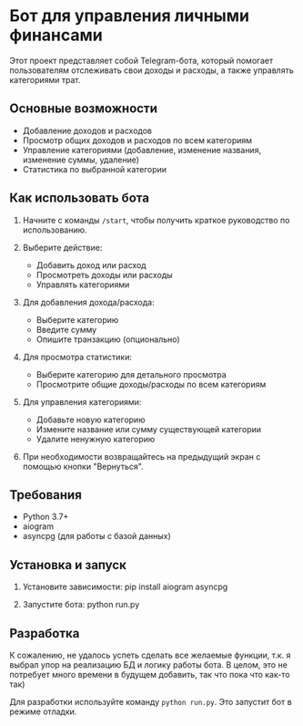 # Бот для управления личными финансами

Этот проект представляет собой Telegram-бота, который помогает пользователям отслеживать свои доходы и расходы, а также управлять категориями трат.

## Основные возможности

- Добавление доходов и расходов
- Просмотр общих доходов и расходов по всем категориям
- Управление категориями (добавление, изменение названия, изменение суммы, удаление)
- Статистика по выбранной категории

## Как использовать бота

1. Начните с команды `/start`, чтобы получить краткое руководство по использованию.

2. Выберите действие:
   - Добавить доход или расход
   - Просмотреть доходы или расходы
   - Управлять категориями

3. Для добавления дохода/расхода:
   - Выберите категорию
   - Введите сумму
   - Опишите транзакцию (опционально)

4. Для просмотра статистики:
   - Выберите категорию для детального просмотра
   - Просмотрите общие доходы/расходы по всем категориям

5. Для управления категориями:
   - Добавьте новую категорию
   - Измените название или сумму существующей категории
   - Удалите ненужную категорию

6. При необходимости возвращайтесь на предыдущий экран с помощью кнопки "Вернуться".

## Требования

- Python 3.7+
- aiogram
- asyncpg (для работы с базой данных)

## Установка и запуск

1. Установите зависимости:
pip install aiogram asyncpg

2. Запустите бота:
python run.py

## Разработка

К сожалению, не удалось успеть сделать все желаемые функции, т.к. я выбрал упор на реализацию БД и логику работы бота. В целом, это не потребует много времени в будущем добавить, так что пока что как-то так)

Для разработки используйте команду `python run.py`. Это запустит бот в режиме отладки.